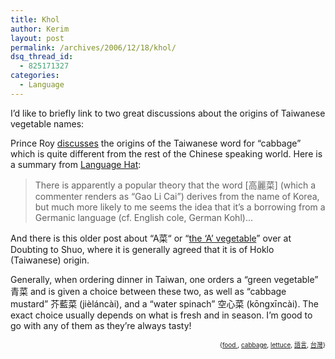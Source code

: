 ```yaml
---
title: Khol
author: Kerim
layout: post
permalink: /archives/2006/12/18/khol/
dsq_thread_id:
  - 825171327
categories:
  - Language
---
```

I&#8217;d like to briefly link to two great discussions about the origins of Taiwanese vegetable names:

Prince Roy <a href="http://www.princeroy.org/?p=440" onclick="_gaq.push(['_trackEvent', 'outbound-article', 'http://www.princeroy.org/?p=440', 'discusses']);" >discusses</a> the origins of the Taiwanese word for &#8220;cabbage&#8221; which is quite different from the rest of the Chinese speaking world. Here is a summary from <a href="http://www.languagehat.com/archives/002586.php" onclick="_gaq.push(['_trackEvent', 'outbound-article', 'http://www.languagehat.com/archives/002586.php', 'Language Hat']);" >Language Hat</a>:

> There is apparently a popular theory that the word \[高麗菜\] (which a commenter renders as &#8220;Gao Li Cai&#8221;) derives from the name of Korea, but much more likely to me seems the idea that it&#8217;s a borrowing from a Germanic language (cf. English cole, German Kohl)&#8230;

And there is this older post about &#8220;A菜“ or &#8220;<a href="http://toshuo.com/2006/the-a-vegetable/" onclick="_gaq.push(['_trackEvent', 'outbound-article', 'http://toshuo.com/2006/the-a-vegetable/', 'the &#8216;A&#8217; vegetable']);" >the &#8216;A&#8217; vegetable</a>&#8221; over at Doubting to Shuo, where it is generally agreed that it is of Hoklo (Taiwanese) origin.

Generally, when ordering dinner in Taiwan, one orders a &#8220;green vegetable&#8221; 青菜 and is given a choice between these two, as well as &#8220;cabbage mustard&#8221; 芥藍菜 (jièláncài), and a &#8220;water spinach&#8221; 空心菜 (kōngxīncài). The exact choice usually depends on what is fresh and in season. I&#8217;m good to go with any of them as they&#8217;re always tasty!

<!-- technorati tags start -->

<div style="text-align:right;">
  <span style="font-size:x-small;">{<a href="http://www.technorati.com/tag/food " onclick="_gaq.push(['_trackEvent', 'outbound-article', 'http://www.technorati.com/tag/food ', 'food ']);"  rel="tag">food </a>, <a href="http://www.technorati.com/tag/cabbage" onclick="_gaq.push(['_trackEvent', 'outbound-article', 'http://www.technorati.com/tag/cabbage', 'cabbage']);"  rel="tag">cabbage</a>, <a href="http://www.technorati.com/tag/lettuce" onclick="_gaq.push(['_trackEvent', 'outbound-article', 'http://www.technorati.com/tag/lettuce', 'lettuce']);"  rel="tag">lettuce</a>, <a href="http://www.technorati.com/tag/語言" onclick="_gaq.push(['_trackEvent', 'outbound-article', 'http://www.technorati.com/tag/語言', '語言']);"  rel="tag">語言</a>, <a href="http://www.technorati.com/tag/台灣" onclick="_gaq.push(['_trackEvent', 'outbound-article', 'http://www.technorati.com/tag/台灣', '台灣']);"  rel="tag">台灣</a>}</span>


<!-- technorati tags end -->

